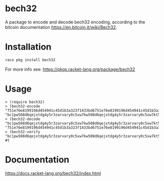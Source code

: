 bech32
===========

A package to encode and decode bech32 encoding, according to the bitcoin documentation https://en.bitcoin.it/wiki/Bech32.

# Installation
```bash
raco pkg install bech32
```

For more info see: https://pkgs.racket-lang.org/package/bech32

# Usage

```racket
> (require bech32)
> (bech32-encode "751e76e8199196d454941c45d1b3a323f1433bd6751e76e8199196d454941c45d1b3a323f1433bd6")
"bc1pw508d6qejxtdg4y5r3zarvary0c5xw7kw508d6qejxtdg4y5r3zarvary0c5xw7kt5nd6y"
> (bech32-decode "bc1pw508d6qejxtdg4y5r3zarvary0c5xw7kw508d6qejxtdg4y5r3zarvary0c5xw7kt5nd6y")
"751e76e8199196d454941c45d1b3a323f1433bd6751e76e8199196d454941c45d1b3a323f1433bd6"
> (bech32-verify "bc1pw508d6qejxtdg4y5r3zarvary0c5xw7kw508d6qejxtdg4y5r3zarvary0c5xw7kt5nd6y")
#t
```

# Documentation

https://docs.racket-lang.org/bech32/index.html